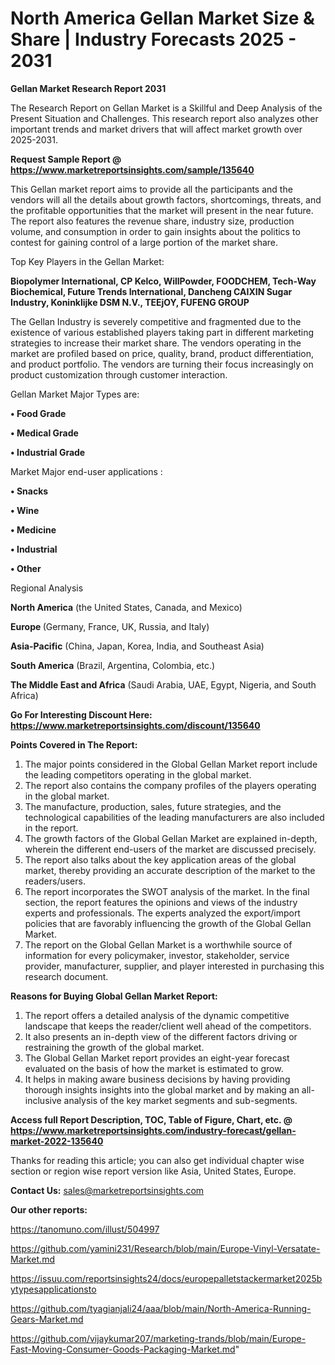  # North America Gellan Market Size & Share | Industry Forecasts 2025 - 2031

<strong>Gellan Market Research Report 2031</strong>

The Research Report on Gellan Market is a Skillful and Deep Analysis of the Present Situation and Challenges. This research report also analyzes other important trends and market drivers that will affect market growth over 2025-2031.

<strong>Request Sample Report @ <a href=https://www.marketreportsinsights.com/sample/135640>https://www.marketreportsinsights.com/sample/135640</a></strong>

This Gellan market report aims to provide all the participants and the vendors will all the details about growth factors, shortcomings, threats, and the profitable opportunities that the market will present in the near future. The report also features the revenue share, industry size, production volume, and consumption in order to gain insights about the politics to contest for gaining control of a large portion of the market share.

Top Key Players in the Gellan Market:

<strong>Biopolymer International, CP Kelco, WillPowder, FOODCHEM, Tech-Way Biochemical, Future Trends International, Dancheng CAIXIN Sugar Industry, Koninklijke DSM N.V., TEEjOY, FUFENG GROUP</strong>

The Gellan Industry is severely competitive and fragmented due to the existence of various established players taking part in different marketing strategies to increase their market share. The vendors operating in the market are profiled based on price, quality, brand, product differentiation, and product portfolio. The vendors are turning their focus increasingly on product customization through customer interaction.

Gellan Market Major Types are:

<strong>• Food Grade

• Medical Grade

• Industrial Grade</strong>

Market Major end-user applications :

<strong>• Snacks

• Wine

• Medicine

• Industrial

• Other</strong>

Regional Analysis

</u><strong><b>North America</b></strong> (the United States, Canada, and Mexico)

<strong><b>Europe </b></strong>(Germany, France, UK, Russia, and Italy)

<strong><b>Asia-Pacific</b></strong> (China, Japan, Korea, India, and Southeast Asia)

<strong><b>South America</b></strong> (Brazil, Argentina, Colombia, etc.)

<strong><b>The Middle East and Africa</b></strong> (Saudi Arabia, UAE, Egypt, Nigeria, and South Africa)

<strong>Go For Interesting Discount Here: <a href=https://www.marketreportsinsights.com/discount/135640>https://www.marketreportsinsights.com/discount/135640</a></strong>

<strong>Points Covered in The Report:</strong>
<ol>
  <li>The major points considered in the Global Gellan Market report include the leading competitors operating in the global market.</li>
  <li>The report also contains the company profiles of the players operating in the global market.</li>
  <li>The manufacture, production, sales, future strategies, and the technological capabilities of the leading manufacturers are also included in the report.</li>
  <li>The growth factors of the Global Gellan Market are explained in-depth, wherein the different end-users of the market are discussed precisely.</li>
  <li>The report also talks about the key application areas of the global market, thereby providing an accurate description of the market to the readers/users.</li>
  <li>The report incorporates the SWOT analysis of the market. In the final section, the report features the opinions and views of the industry experts and professionals. The experts analyzed the export/import policies that are favorably influencing the growth of the Global Gellan Market.</li>
  <li>The report on the Global Gellan Market is a worthwhile source of information for every policymaker, investor, stakeholder, service provider, manufacturer, supplier, and player interested in purchasing this research document.</li>
</ol>
<strong>Reasons for Buying Global Gellan Market Report:</strong>

<ol>
  <li>The report offers a detailed analysis of the dynamic competitive landscape that keeps the reader/client well ahead of the competitors.</li>
  <li>It also presents an in-depth view of the different factors driving or restraining the growth of the global market.</li>
  <li>The Global Gellan Market report provides an eight-year forecast evaluated on the basis of how the market is estimated to grow.</li>
  <li>It helps in making aware business decisions by having providing thorough insights insights into the global market and by making an all-inclusive analysis of the key market segments and sub-segments.</li>
</ol>
<strong>Access full Report Description, TOC, Table of Figure, Chart, etc. @ <a href=https://www.marketreportsinsights.com/industry-forecast/gellan-market-2022-135640>https://www.marketreportsinsights.com/industry-forecast/gellan-market-2022-135640</a></strong>


Thanks for reading this article; you can also get individual chapter wise section or region wise report version like Asia, United States, Europe.

<strong>Contact Us:</strong>
sales@marketreportsinsights.com

<strong>Our other reports:</strong>

<a href=https://tanomuno.com/illust/504997>https://tanomuno.com/illust/504997</a>

<a href=https://github.com/yamini231/Research/blob/main/Europe-Vinyl-Versatate-Market.md>https://github.com/yamini231/Research/blob/main/Europe-Vinyl-Versatate-Market.md</a>

<a href=https://issuu.com/reportsinsights24/docs/europepalletstackermarket2025bytypesapplicationsto>https://issuu.com/reportsinsights24/docs/europepalletstackermarket2025bytypesapplicationsto</a>

<a href=https://github.com/tyagianjali24/aaa/blob/main/North-America-Running-Gears-Market.md>https://github.com/tyagianjali24/aaa/blob/main/North-America-Running-Gears-Market.md</a>

<a href=https://github.com/vijaykumar207/marketing-trands/blob/main/Europe-Fast-Moving-Consumer-Goods-Packaging-Market.md>https://github.com/vijaykumar207/marketing-trands/blob/main/Europe-Fast-Moving-Consumer-Goods-Packaging-Market.md</a>"
